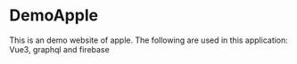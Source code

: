 # DemoApple
This is an demo website of apple. The following are used in this application: Vue3, graphql and firebase
